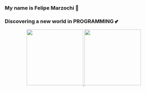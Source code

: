 ### My name is Felipe Marzochi 👋
### Discovering a new world in PROGRAMMING 💕





<div align="center">
  <a href="https://github.com/Fmarzochi"> 
  <img height="180em" src="https://github-readme-stats.vercel.app/api?username=Fmarzochi&show_icons=true&theme=dracula&include_all_commits=true&count_private=true"/>
  <img height="180em" src="https://github-readme-stats.vercel.app/api/top-langs/?username=Fmarzochi&layout=compact&langs_count=7&theme=dark"/>
